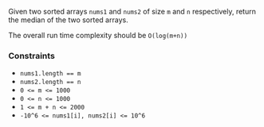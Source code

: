 Given two sorted arrays `nums1` and `nums2` of 
size `m` and `n` respectively, return the 
median of the two sorted arrays.

The overall run time complexity should be `O(log(m+n))`

### Constraints
* `nums1.length == m`
* `nums2.length == n`
* `0 <= m <= 1000`
* `0 <= n <= 1000`
* `1 <= m + n <= 2000`
* `-10^6 <= nums1[i], nums2[i] <= 10^6`